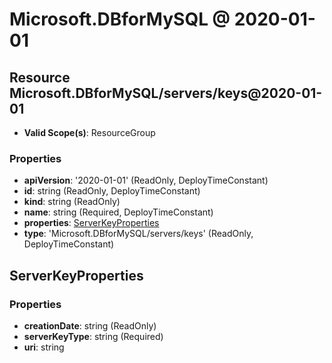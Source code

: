 # Microsoft.DBforMySQL @ 2020-01-01

## Resource Microsoft.DBforMySQL/servers/keys@2020-01-01
* **Valid Scope(s)**: ResourceGroup
### Properties
* **apiVersion**: '2020-01-01' (ReadOnly, DeployTimeConstant)
* **id**: string (ReadOnly, DeployTimeConstant)
* **kind**: string (ReadOnly)
* **name**: string (Required, DeployTimeConstant)
* **properties**: [ServerKeyProperties](#serverkeyproperties)
* **type**: 'Microsoft.DBforMySQL/servers/keys' (ReadOnly, DeployTimeConstant)

## ServerKeyProperties
### Properties
* **creationDate**: string (ReadOnly)
* **serverKeyType**: string (Required)
* **uri**: string

